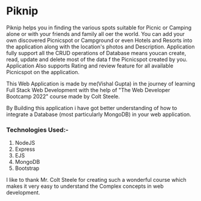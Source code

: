 # Piknip

Piknip helps you in finding the various spots suitable for Picnic or Camping alone or with your friends and family all oer the world. You can add your own discovered 
Picnicspot or Campground or even Hotels and Resorts into the application along with the location's photos and Description. 
Application fully support all the CRUD operations of Database means youcan create, read, update and delete most of the data f the Picnicspot created by you.
Application Also supports Rating  and review feature for all available Picnicspot on the application.

This Web Application is made by me(Vishal Gupta) in the journey of learning Full Stack Web Development with the help of "The Web Developer Bootcamp 2022" course
made by Colt Steele.

By Building this application i have got better understanding of how to integrate a Database (most particularly MongoDB) in your web application.

### Technologies Used:-

1. NodeJS
2. Express
3. EJS
4. MongoDB 
5. Bootstrap

I like to thank Mr. Colt Steele for creating such a wonderful course which makes it very easy to understand the Complex concepts in web development.

